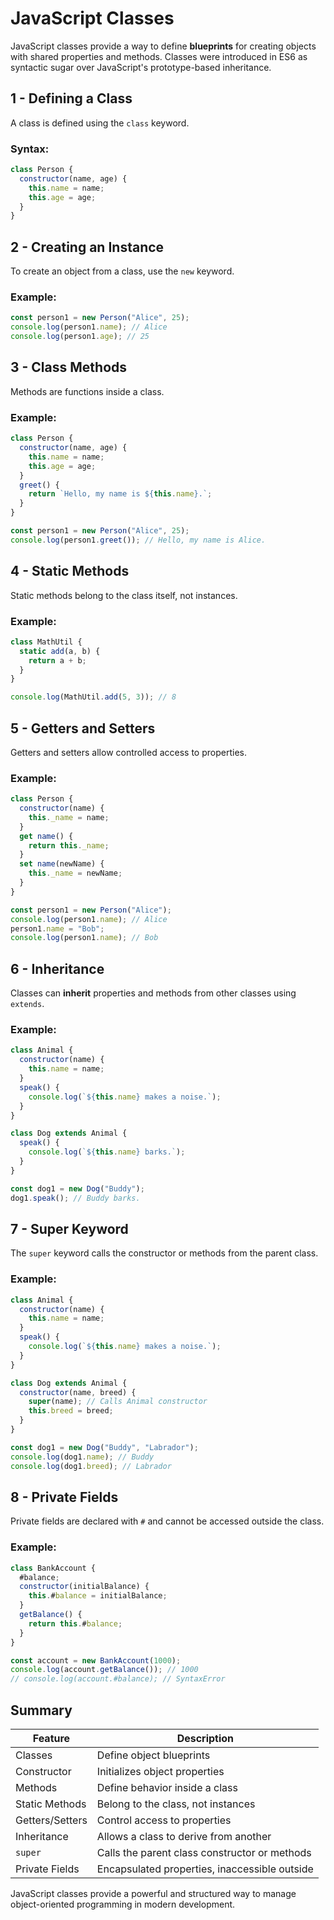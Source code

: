 # JavaScript Classes

JavaScript classes provide a way to define **blueprints** for creating objects with shared properties and methods. Classes were introduced in ES6 as syntactic sugar over JavaScript's prototype-based inheritance.

## 1 - Defining a Class
A class is defined using the `class` keyword.

### Syntax:
```js
class Person {
  constructor(name, age) {
    this.name = name;
    this.age = age;
  }
}
```

## 2 - Creating an Instance
To create an object from a class, use the `new` keyword.

### Example:
```js
const person1 = new Person("Alice", 25);
console.log(person1.name); // Alice
console.log(person1.age); // 25
```

## 3 - Class Methods
Methods are functions inside a class.

### Example:
```js
class Person {
  constructor(name, age) {
    this.name = name;
    this.age = age;
  }
  greet() {
    return `Hello, my name is ${this.name}.`;
  }
}

const person1 = new Person("Alice", 25);
console.log(person1.greet()); // Hello, my name is Alice.
```

## 4 - Static Methods
Static methods belong to the class itself, not instances.

### Example:
```js
class MathUtil {
  static add(a, b) {
    return a + b;
  }
}

console.log(MathUtil.add(5, 3)); // 8
```

## 5 - Getters and Setters
Getters and setters allow controlled access to properties.

### Example:
```js
class Person {
  constructor(name) {
    this._name = name;
  }
  get name() {
    return this._name;
  }
  set name(newName) {
    this._name = newName;
  }
}

const person1 = new Person("Alice");
console.log(person1.name); // Alice
person1.name = "Bob";
console.log(person1.name); // Bob
```

## 6 - Inheritance
Classes can **inherit** properties and methods from other classes using `extends`.

### Example:
```js
class Animal {
  constructor(name) {
    this.name = name;
  }
  speak() {
    console.log(`${this.name} makes a noise.`);
  }
}

class Dog extends Animal {
  speak() {
    console.log(`${this.name} barks.`);
  }
}

const dog1 = new Dog("Buddy");
dog1.speak(); // Buddy barks.
```

## 7 - Super Keyword
The `super` keyword calls the constructor or methods from the parent class.

### Example:
```js
class Animal {
  constructor(name) {
    this.name = name;
  }
  speak() {
    console.log(`${this.name} makes a noise.`);
  }
}

class Dog extends Animal {
  constructor(name, breed) {
    super(name); // Calls Animal constructor
    this.breed = breed;
  }
}

const dog1 = new Dog("Buddy", "Labrador");
console.log(dog1.name); // Buddy
console.log(dog1.breed); // Labrador
```

## 8 - Private Fields
Private fields are declared with `#` and cannot be accessed outside the class.

### Example:
```js
class BankAccount {
  #balance;
  constructor(initialBalance) {
    this.#balance = initialBalance;
  }
  getBalance() {
    return this.#balance;
  }
}

const account = new BankAccount(1000);
console.log(account.getBalance()); // 1000
// console.log(account.#balance); // SyntaxError
```

## Summary
| Feature | Description |
|---------|-------------|
| Classes | Define object blueprints |
| Constructor | Initializes object properties |
| Methods | Define behavior inside a class |
| Static Methods | Belong to the class, not instances |
| Getters/Setters | Control access to properties |
| Inheritance | Allows a class to derive from another |
| `super` | Calls the parent class constructor or methods |
| Private Fields | Encapsulated properties, inaccessible outside |

JavaScript classes provide a powerful and structured way to manage object-oriented programming in modern development.

